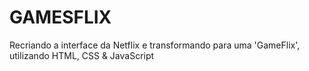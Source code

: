 # GAMESFLIX
Recriando a interface da Netflix e transformando para uma 'GameFlix', utilizando HTML, CSS &amp; JavaScript
